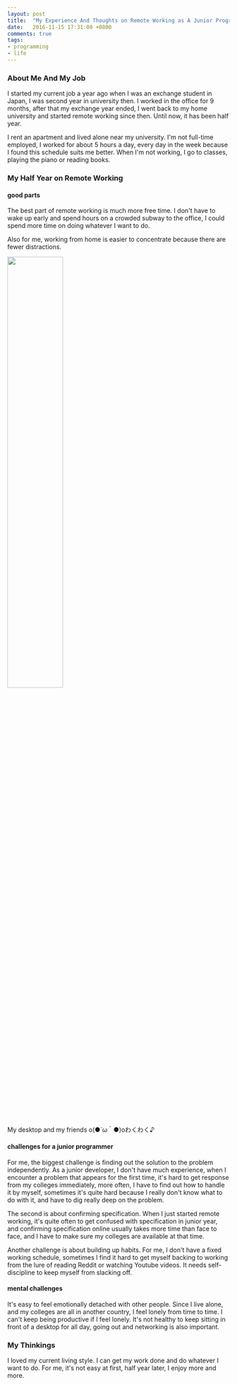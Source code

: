 ```yaml
---
layout: post
title:  "My Experience And Thoughts on Remote Working as A Junior Programmer"
date:   2016-11-15 17:31:00 +0800
comments: true
tags:
- programming
- life
---
```


### About Me And My Job

I started my current job a year ago when I was an exchange student in Japan, I was second year in university then. I worked in the office for 9 months, after that my exchange year ended, I went back to my home university and started remote working since then. Until now, it has been half year.

I rent an apartment and lived alone near my university. I'm not full-time employed, I worked for about 5 hours a day, every day in the week because I found this schedule suits me better. When I'm not working, I go to classes, playing the piano or reading books.

### My Half Year on Remote Working

#### good parts

The best part of remote working is much more free time. I don't have to wake up early and spend hours on a crowded subway to the office, I could spend more time on doing whatever I want to do.

Also for me, working from home is easier to concentrate because there are fewer distractions.

<img src="{{site.baseurl}}/img/remote_working.jpg" style="height:50%;width:50%;">
<p style="font-size:14px">My desktop and my friends  o(●´ω｀●)oわくわく♪</p>


#### challenges for a junior programmer

For me, the biggest challenge is finding out the solution to the problem independently. As a junior developer, I don't have much experience, when I encounter a problem that appears for the first time, it's hard to get response from my colleges immediately, more often, I have to find out how to handle it by myself, sometimes it's quite hard because I really don't know what to do with it, and have to dig really deep on the problem.

The second is about confirming specification. When I just started remote working, it's quite often to get confused with specification in junior year, and confirming specification online usually takes more time than face to face, and I have to make sure my colleges are available at that time.

Another challenge is about building up habits. For me, I don't have a fixed working schedule, sometimes I find it hard to get myself backing to working from the lure of reading Reddit or watching Youtube videos. It needs self-discipline to keep myself from slacking off.

#### mental challenges

It's easy to feel emotionally detached with other people. Since I live alone, and my colleges are all in another country, I feel lonely from time to time. I can't keep being productive if I feel lonely. It's not healthy to keep sitting in front of a desktop for all day, going out and networking is also important.

### My Thinkings

I loved my current living style. I can get my work done and do whatever I want to do. For me, it's not easy at first, half year later, I enjoy more and more.
